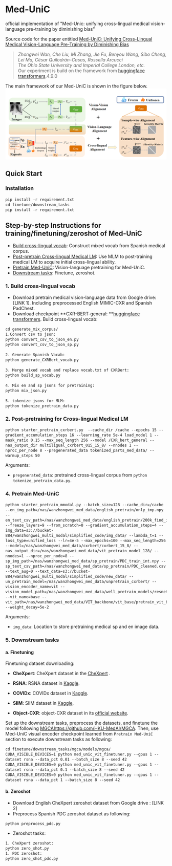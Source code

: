 # Med-UniC
official implementation of "Med-Unic: unifying cross-lingual medical vision-language pre-training by diminishing bias"

Source code for the paper entitled [Med-UniC: Unifying Cross-Lingual Medical Vision-Language Pre-Training by Diminishing Bias](https://arxiv.org/abs/2305.19894)
> *Zhongwei Wan, Che Liu, Mi Zhang, Jie Fu, Benyou Wang, Sibo Cheng, Lei Ma, César Quilodrán-Casas, Rossella Arcucci*   
> *The Ohio State University and Imperial College London, etc.*  
Our experiment is build on the framework from [huggingface transformers](https://github.com/huggingface/transformers).4.9.0

The main framework of our Med-UniC is shown in the figure below. ![image info](./Figure.png)

## Quick Start

### Installation
```
pip install -r requirement.txt
cd finetune/downstream_tasks
pip install -r requirement.txt
```
## Step-by-step Instructions for training/finetuning/zeroshot of Med-UniC
* <u>Build cross-lingual vocab</u>: Construct mixed vocab from Spanish medical corpus.
* <u>Post-pretrain Cross-lingual Medical LM</u>: Use MLM to post-training medical LM to acquire initial cross-lingual ability. 
* <u>Pretrain Med-UniC</u>: Vision-language pretraining for Med-UniC.
* <u>Downstream tasks</u>: Finetune, zeroshot.

### 1. Build cross-lingual vocab
- Download pretrain medical vision-language data from Google drive: [LINK 1]. Including preprocessed English MIMIC-CXR and Spanish PadChest.
- Download checkpoint **CXR-BERT-general: **[huggingface transformers](https://huggingface.co/microsoft/BiomedVLP-CXR-BERT-general/tree/main).
Build cross-lingual vocab:
```
cd generate_mix_corpus/
1.Convert csv to json:
python convert_csv_to_json_en.py
python convert_csv_to_json_sp.py

2. Generate Spanish Vocab:
python generate_CXRBert_vocab.py

3. Merge mixed vocab and replace vocab.txt of CXRBert:
python build_sp_vocab.py

4. Mix en and sp jsons for pretraining:
python mix_json.py

5. tokenize jsons for MLM:
python tokenize_pretrain_data.py
```

### 2. Post-pretraining for Cross-lingual Medical LM

```
python starter_pretrain_cxrbert.py  --cache_dir /cache --epochs 15 --gradient_accumulation_steps 16 --learning_rate 5e-4 load_model 1 --mask_ratio 0.15 --max_seq_length 256 --model /CXR_bert_general --nas_output_dir multiligual_cxrbert_015_15_8/ --nnodes 1 --nproc_per_node 8 --pregenerated_data tokenized_parts_med_data/ --warmup_steps 50
```
Arguments:
- ``pregenerated_data``: pretrained cross-lingual corpus from ``python tokenize_pretrain_data.py``.

### 4. Pretrain Med-UniC
```
python starter_pretrain_mmodal.py --batch_size=128 --cache_dir=/cache --en_img_path=/nas/wanzhongwei_med_data/english_pretrain/only_imp.npy --en_text_csv_path=/nas/wanzhongwei_med_data/english_pretrain/200k_find_imp.csv --freeze_layers=9 --from_scratch=0 --gradient_accumulation_steps=4 --img_data=s3://bucket-884/wanzhongwei_multi_modal/simplified_code/img_data/ --lambda_t=1 --loss_type=unified_loss --lr=4e-5 --max_epochs=100 --max_seq_length=256 --model=/nas/wanzhongwei_med_data/cxrbert/cxrbert_15_8/ --nas_output_dir=/nas/wanzhongwei_med_data/vit_pretrain_model_128/ --nnodes=1 --nproc_per_node=8 --sp_img_path=/nas/wanzhongwei_med_data/sp_pretrain/PDC_train_int.npy --sp_text_csv_path=/nas/wanzhongwei_med_data/sp_pretrain/PDC_cleaned.csv --text_aug=0 --text_data=s3://bucket-884/wanzhongwei_multi_modal/simplified_code/new_data/ --un_pretrain_model=/nas/wanzhongwei_med_data/unpretrain_cxrbert/ --vision_encoder_name=vit --vision_model_path=/nas/wanzhongwei_med_data/well_pretrain_models/resnet50_imagnet/resnet50imageNet.pth --vit_name=base --vit_path=/nas/wanzhongwei_med_data/VIT_backbone/vit_base/pretrain_vit_base.pth --weight_decay=5e-2
```
Arguments:
- ``img_data``: Location to store pretraining medical sp and en image data.

### 5. Downstream tasks

#### a. Finetuning
Finetuning dataset downloading: 
- **CheXpert**: CheXpert dataset in the [CheXpert](https://stanfordmlgroup.github.io/competitions/chexpert/) .

- **RSNA**: RSNA dataset in [Kaggle](https://www.kaggle.com/competitions/rsna-pneumonia-detection-challenge/data). 

- **COVIDx**: COVIDx dataset in [Kaggle](https://www.kaggle.com/datasets/andyczhao/covidx-cxr2).

- **SIIM**: SIIM dataset in [Kaggle](https://www.kaggle.com/competitions/siim-acr-pneumothorax-segmentation/data).

- **Object-CXR**: object-CXR dataset in its [official website](https://academictorrents.com/details/fdc91f11d7010f7259a05403fc9d00079a09f5d5).

Set up the downstream tasks, preprocess the datasets, and finetune the model following [MGCA](https://github.com/HKU-MedAI/MGCA)https://github.com/HKU-MedAI/MGCA. 
Then, use Med-UniC visual encoder checkpoint learned from ``Pretrain Med-UniC `` section to execute downstream tasks as following:

```
cd finetune/downstream_tasks/mgca/models/mgca/
CUDA_VISIBLE_DEVICES=1 python med_unic_vit_finetuner.py --gpus 1 --dataset rsna --data_pct 0.01 --batch_size 8 --seed 42
CUDA_VISIBLE_DEVICES=0 python med_unic_vit_finetuner.py --gpus 1 --dataset rsna --data_pct 0.1 --batch_size 8 --seed 42
CUDA_VISIBLE_DEVICES=0 python med_unic_vit_finetuner.py --gpus 1 --dataset rsna --data_pct 1 --batch_size 8 --seed 42
```
#### b. Zeroshot
- Download English CheXpert zeroshot dataset from Google drive : [LINK 2]
- Preprocess Spanish PDC zeroshot dataset as following:
```
python preprocess_pdc.py
```
- Zeroshot tasks:
```
1. CheXpert zeroshot:
python zero_shot.py
1. PDC zeroshot:
python zero_shot_pdc.py
```


